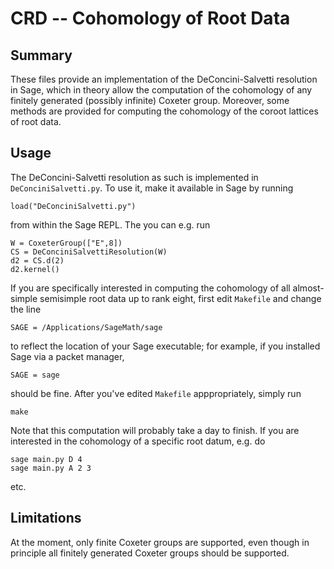 # CRD -- Cohomology of Root Data

## Summary
These files provide an implementation of the DeConcini-Salvetti resolution in
Sage, which in theory allow the computation of the cohomology of any finitely
generated (possibly infinite) Coxeter group. Moreover, some methods are
provided for computing the cohomology of the coroot lattices of root data.

## Usage
The DeConcini-Salvetti resolution as such is implemented in
`DeConciniSalvetti.py`. To use it, make it available in Sage by running

    load("DeConciniSalvetti.py")

from within the Sage REPL. The you can e.g. run

    W = CoxeterGroup(["E",8])
    CS = DeConciniSalvettiResolution(W)
    d2 = CS.d(2)
    d2.kernel()

If you are specifically interested in computing the cohomology of all
almost-simple semisimple root data up to rank eight, first edit `Makefile` and
change the line
    
    SAGE = /Applications/SageMath/sage
    
to reflect the location of your Sage executable; for example, if you installed
Sage via a packet manager,

    SAGE = sage
    
should be fine. After you've edited `Makefile` apppropriately, simply run

    make

Note that this computation will probably take a day to finish. If you are interested in the cohomology of a specific root datum, e.g. do

    sage main.py D 4
    sage main.py A 2 3

etc.

## Limitations

At the moment, only finite Coxeter groups are supported, even though in
principle all finitely generated Coxeter groups should be supported. 
